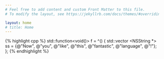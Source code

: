 ```yaml
---
# Feel free to add content and custom Front Matter to this file.
# To modify the layout, see https://jekyllrb.com/docs/themes/#overriding-theme-defaults

layout: home
# title: Home
---
```


{% highlight cpp %}
std::function<void()> f = ^() {
    std::vector <NSString *> ss = {@"Now", @"you", @"like", @"this", @"fantastic", @"language", @"!"};
};
{% endhighlight %}

<p>&nbsp;</p>

